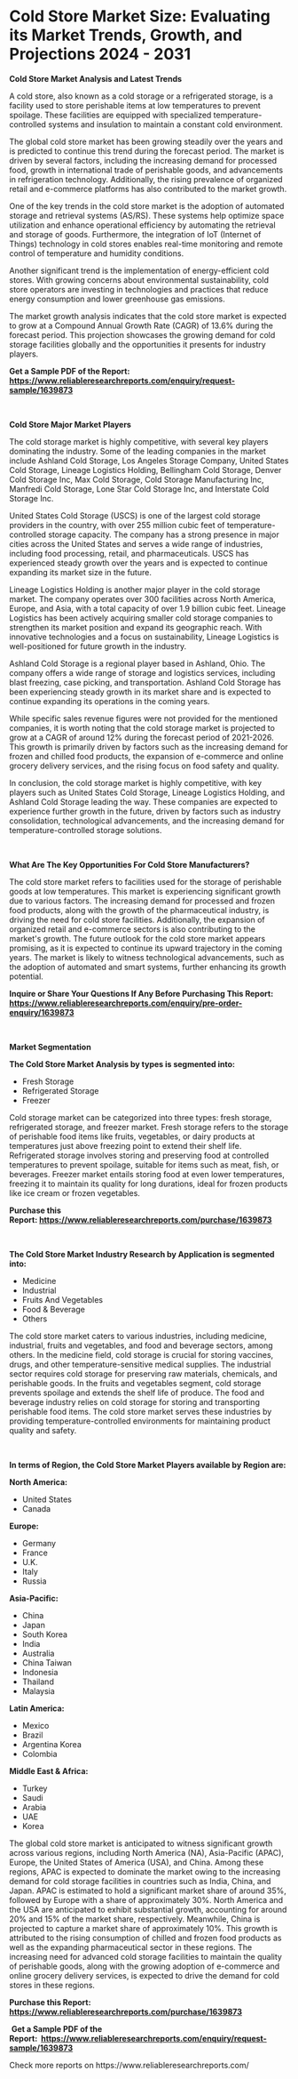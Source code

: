 <p><h1>Cold Store Market Size: Evaluating its Market Trends, Growth, and Projections 2024 - 2031</h1></p><p><strong>Cold Store Market Analysis and Latest Trends</strong></p>
<p><p>A cold store, also known as a cold storage or a refrigerated storage, is a facility used to store perishable items at low temperatures to prevent spoilage. These facilities are equipped with specialized temperature-controlled systems and insulation to maintain a constant cold environment.</p><p>The global cold store market has been growing steadily over the years and is predicted to continue this trend during the forecast period. The market is driven by several factors, including the increasing demand for processed food, growth in international trade of perishable goods, and advancements in refrigeration technology. Additionally, the rising prevalence of organized retail and e-commerce platforms has also contributed to the market growth.</p><p>One of the key trends in the cold store market is the adoption of automated storage and retrieval systems (AS/RS). These systems help optimize space utilization and enhance operational efficiency by automating the retrieval and storage of goods. Furthermore, the integration of IoT (Internet of Things) technology in cold stores enables real-time monitoring and remote control of temperature and humidity conditions.</p><p>Another significant trend is the implementation of energy-efficient cold stores. With growing concerns about environmental sustainability, cold store operators are investing in technologies and practices that reduce energy consumption and lower greenhouse gas emissions.</p><p>The market growth analysis indicates that the cold store market is expected to grow at a Compound Annual Growth Rate (CAGR) of 13.6% during the forecast period. This projection showcases the growing demand for cold storage facilities globally and the opportunities it presents for industry players.</p></p>
<p><strong>Get a Sample PDF of the Report:&nbsp; <a href="https://www.reliableresearchreports.com/enquiry/request-sample/1639873">https://www.reliableresearchreports.com/enquiry/request-sample/1639873</a></strong></p>
<p>&nbsp;</p>
<p><strong>Cold Store Major Market Players</strong></p>
<p><p>The cold storage market is highly competitive, with several key players dominating the industry. Some of the leading companies in the market include Ashland Cold Storage, Los Angeles Storage Company, United States Cold Storage, Lineage Logistics Holding, Bellingham Cold Storage, Denver Cold Storage Inc, Max Cold Storage, Cold Storage Manufacturing Inc, Manfredi Cold Storage, Lone Star Cold Storage Inc, and Interstate Cold Storage Inc.</p><p>United States Cold Storage (USCS) is one of the largest cold storage providers in the country, with over 255 million cubic feet of temperature-controlled storage capacity. The company has a strong presence in major cities across the United States and serves a wide range of industries, including food processing, retail, and pharmaceuticals. USCS has experienced steady growth over the years and is expected to continue expanding its market size in the future.</p><p>Lineage Logistics Holding is another major player in the cold storage market. The company operates over 300 facilities across North America, Europe, and Asia, with a total capacity of over 1.9 billion cubic feet. Lineage Logistics has been actively acquiring smaller cold storage companies to strengthen its market position and expand its geographic reach. With innovative technologies and a focus on sustainability, Lineage Logistics is well-positioned for future growth in the industry.</p><p>Ashland Cold Storage is a regional player based in Ashland, Ohio. The company offers a wide range of storage and logistics services, including blast freezing, case picking, and transportation. Ashland Cold Storage has been experiencing steady growth in its market share and is expected to continue expanding its operations in the coming years.</p><p>While specific sales revenue figures were not provided for the mentioned companies, it is worth noting that the cold storage market is projected to grow at a CAGR of around 12% during the forecast period of 2021-2026. This growth is primarily driven by factors such as the increasing demand for frozen and chilled food products, the expansion of e-commerce and online grocery delivery services, and the rising focus on food safety and quality.</p><p>In conclusion, the cold storage market is highly competitive, with key players such as United States Cold Storage, Lineage Logistics Holding, and Ashland Cold Storage leading the way. These companies are expected to experience further growth in the future, driven by factors such as industry consolidation, technological advancements, and the increasing demand for temperature-controlled storage solutions.</p></p>
<p>&nbsp;</p>
<p><strong>What Are The Key Opportunities For Cold Store Manufacturers?</strong></p>
<p><p>The cold store market refers to facilities used for the storage of perishable goods at low temperatures. This market is experiencing significant growth due to various factors. The increasing demand for processed and frozen food products, along with the growth of the pharmaceutical industry, is driving the need for cold store facilities. Additionally, the expansion of organized retail and e-commerce sectors is also contributing to the market's growth. The future outlook for the cold store market appears promising, as it is expected to continue its upward trajectory in the coming years. The market is likely to witness technological advancements, such as the adoption of automated and smart systems, further enhancing its growth potential.</p></p>
<p><strong>Inquire or Share Your Questions If Any Before Purchasing This Report: <a href="https://www.reliableresearchreports.com/enquiry/pre-order-enquiry/1639873">https://www.reliableresearchreports.com/enquiry/pre-order-enquiry/1639873</a></strong></p>
<p>&nbsp;</p>
<p><strong>Market Segmentation</strong></p>
<p><strong>The Cold Store Market Analysis by types is segmented into:</strong></p>
<p><ul><li>Fresh Storage</li><li>Refrigerated Storage</li><li>Freezer</li></ul></p>
<p><p>Cold storage market can be categorized into three types: fresh storage, refrigerated storage, and freezer market. Fresh storage refers to the storage of perishable food items like fruits, vegetables, or dairy products at temperatures just above freezing point to extend their shelf life. Refrigerated storage involves storing and preserving food at controlled temperatures to prevent spoilage, suitable for items such as meat, fish, or beverages. Freezer market entails storing food at even lower temperatures, freezing it to maintain its quality for long durations, ideal for frozen products like ice cream or frozen vegetables.</p></p>
<p><strong>Purchase this Report:&nbsp;<a href="https://www.reliableresearchreports.com/purchase/1639873">https://www.reliableresearchreports.com/purchase/1639873</a></strong></p>
<p>&nbsp;</p>
<p><strong>The Cold Store Market Industry Research by Application is segmented into:</strong></p>
<p><ul><li>Medicine</li><li>Industrial</li><li>Fruits And Vegetables</li><li>Food & Beverage</li><li>Others</li></ul></p>
<p><p>The cold store market caters to various industries, including medicine, industrial, fruits and vegetables, and food and beverage sectors, among others. In the medicine field, cold storage is crucial for storing vaccines, drugs, and other temperature-sensitive medical supplies. The industrial sector requires cold storage for preserving raw materials, chemicals, and perishable goods. In the fruits and vegetables segment, cold storage prevents spoilage and extends the shelf life of produce. The food and beverage industry relies on cold storage for storing and transporting perishable food items. The cold store market serves these industries by providing temperature-controlled environments for maintaining product quality and safety.</p></p>
<p>&nbsp;</p>
<p><strong>In terms of Region, the Cold Store Market Players available by Region are:</strong></p>
<p>
    <p> <strong> North America: </strong>
        <ul>
            <li>United States</li>
            <li>Canada</li>
        </ul>
        </p> 
    <p> <strong> Europe: </strong>
        <ul>
            <li>Germany</li>
            <li>France</li>
            <li>U.K.</li>
            <li>Italy</li>
            <li>Russia</li>
        </ul>
        </p> 
    <p> <strong> Asia-Pacific: </strong>
        <ul>
            <li>China</li>
            <li>Japan</li>
            <li>South Korea</li>
            <li>India</li>
            <li>Australia</li>
            <li>China Taiwan</li>
            <li>Indonesia</li>
            <li>Thailand</li>
            <li>Malaysia</li>
        </ul>
        </p> 
    <p> <strong> Latin America: </strong>
        <ul>
            <li>Mexico</li>
            <li>Brazil</li>
            <li>Argentina Korea</li>
            <li>Colombia</li>
        </ul>
        </p> 
    <p> <strong> Middle East & Africa: </strong>
        <ul>
            <li>Turkey</li>
            <li>Saudi</li>
            <li>Arabia</li>
            <li>UAE</li>
            <li>Korea</li>
        </ul>
    </p>
    </p>
<p><p>The global cold store market is anticipated to witness significant growth across various regions, including North America (NA), Asia-Pacific (APAC), Europe, the United States of America (USA), and China. Among these regions, APAC is expected to dominate the market owing to the increasing demand for cold storage facilities in countries such as India, China, and Japan. APAC is estimated to hold a significant market share of around 35%, followed by Europe with a share of approximately 30%. North America and the USA are anticipated to exhibit substantial growth, accounting for around 20% and 15% of the market share, respectively. Meanwhile, China is projected to capture a market share of approximately 10%. This growth is attributed to the rising consumption of chilled and frozen food products as well as the expanding pharmaceutical sector in these regions. The increasing need for advanced cold storage facilities to maintain the quality of perishable goods, along with the growing adoption of e-commerce and online grocery delivery services, is expected to drive the demand for cold stores in these regions.</p></p>
<p><strong>Purchase this Report: <a href="https://www.reliableresearchreports.com/purchase/1639873">https://www.reliableresearchreports.com/purchase/1639873</a></strong></p>
<p>&nbsp;<strong>Get a Sample PDF of the Report:&nbsp;&nbsp;<a href="https://www.reliableresearchreports.com/enquiry/request-sample/1639873">https://www.reliableresearchreports.com/enquiry/request-sample/1639873</a></strong></p>
<p><strong></strong></p>
<p>Check more reports on https://www.reliableresearchreports.com/</p>